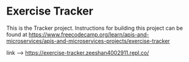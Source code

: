 # Exercise Tracker

This is the Tracker project. Instructions for building this project can be found at https://www.freecodecamp.org/learn/apis-and-microservices/apis-and-microservices-projects/exercise-tracker


link --> https://exercise-tracker.zeeshan4002911.repl.co/
